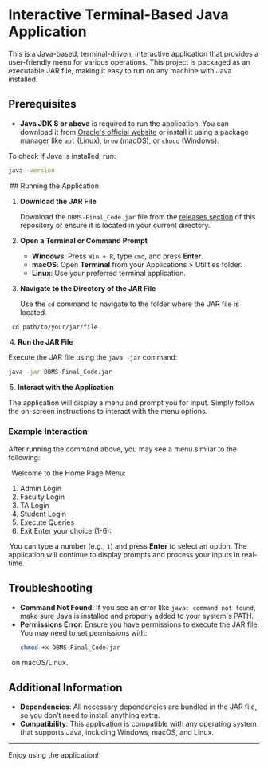 # Interactive Terminal-Based Java Application

This is a Java-based, terminal-driven, interactive application that provides a user-friendly menu for various operations. 
This project is packaged as an executable JAR file, making it easy to run on any machine with Java installed.

## Prerequisites

- **Java JDK 8 or above** is required to run the application. You can download it from [Oracle's official website](https://www.oracle.com/java/technologies/javase-downloads.html) or install it using a package manager like `apt` (Linux), `brew` (macOS), or `choco` (Windows).

To check if Java is installed, run:
```bash
java -version
```
⁠ ## Running the Application

1. **Download the JAR File**

   Download the `DBMS-Final_Code.jar` file from the [releases section](https://github.com/Sharatn7/E-learning_Platform/tree/main) of this repository or ensure it is located in your current directory.

2. **Open a Terminal or Command Prompt**

   - **Windows**: Press `Win + R`, type `cmd`, and press **Enter**.
   - **macOS**: Open **Terminal** from your Applications > Utilities folder.
   - **Linux**: Use your preferred terminal application.

3. **Navigate to the Directory of the JAR File**

   Use the `cd` command to navigate to the folder where the JAR file is located.

  ```⁠bash
   cd path/to/your/jar/file
  ```
   
⁠ 4. **Run the JAR File**

   Execute the JAR file using the `java -jar` command:

   ```bash
   java -jar DBMS-Final_Code.jar
   ```

⁠ 5. **Interact with the Application**

   The application will display a menu and prompt you for input. Simply follow the on-screen instructions to interact with the menu options.

### Example Interaction

After running the command above, you may see a menu similar to the following:

 ⁠
Welcome to the Home Page
Menu:
1. Admin Login
2. Faculty Login
3. TA Login
4. Student Login
5. Execute Queries
6. Exit
Enter your choice (1-6):


⁠ You can type a number (e.g., `1`) and press **Enter** to select an option. The application will continue to display prompts and process your inputs in real-time.

## Troubleshooting

- **Command Not Found**: If you see an error like `java: command not found`, make sure Java is installed and properly added to your system's PATH.
- **Permissions Error**: Ensure you have permissions to execute the JAR file. You may need to set permissions with:
  ```bash
  chmod +x DBMS-Final_Code.jar
  ```
⁠   on macOS/Linux.

## Additional Information

- **Dependencies**: All necessary dependencies are bundled in the JAR file, so you don’t need to install anything extra.
- **Compatibility**: This application is compatible with any operating system that supports Java, including Windows, macOS, and Linux.

---

Enjoy using the application!

